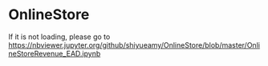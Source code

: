# OnlineStore
If it is not loading, please go to https://nbviewer.jupyter.org/github/shiyueamy/OnlineStore/blob/master/OnlineStoreRevenue_EAD.ipynb
